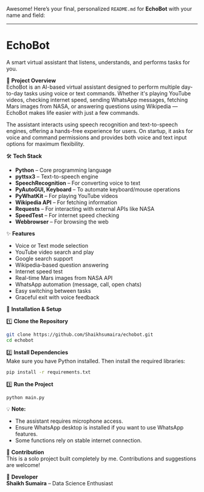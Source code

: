 Awesome! Here’s your final, personalized `README.md` for **EchoBot** with your name and field:

---

# EchoBot  
A smart virtual assistant that listens, understands, and performs tasks for you.

📑 **Project Overview**  
EchoBot is an AI-based virtual assistant designed to perform multiple day-to-day tasks using voice or text commands. Whether it's playing YouTube videos, checking internet speed, sending WhatsApp messages, fetching Mars images from NASA, or answering questions using Wikipedia — EchoBot makes life easier with just a few commands.

The assistant interacts using speech recognition and text-to-speech engines, offering a hands-free experience for users. On startup, it asks for voice and command permissions and provides both voice and text input options for maximum flexibility.

🛠️ **Tech Stack**  
- **Python** – Core programming language  
- **pyttsx3** – Text-to-speech engine  
- **SpeechRecognition** – For converting voice to text  
- **PyAutoGUI, Keyboard** – To automate keyboard/mouse operations  
- **PyWhatKit** – For playing YouTube videos  
- **Wikipedia API** – For fetching information  
- **Requests** – For interacting with external APIs like NASA  
- **SpeedTest** – For internet speed checking  
- **Webbrowser** – For browsing the web  

✨ **Features**
- Voice or Text mode selection  
- YouTube video search and play  
- Google search support  
- Wikipedia-based question answering  
- Internet speed test  
- Real-time Mars images from NASA API  
- WhatsApp automation (message, call, open chats)  
- Easy switching between tasks  
- Graceful exit with voice feedback  

🚀 **Installation & Setup**

1️⃣ **Clone the Repository**  
```bash
git clone https://github.com/Shaikhsumaira/echobot.git
cd echobot
```

2️⃣ **Install Dependencies**  
Make sure you have Python installed. Then install the required libraries:  
```bash
pip install -r requirements.txt
```

3️⃣ **Run the Project**  
```bash
python main.py
```

💡 **Note:**  
- The assistant requires microphone access.  
- Ensure WhatsApp desktop is installed if you want to use WhatsApp features.  
- Some functions rely on stable internet connection.

🤝 **Contribution**  
This is a solo project built completely by me. Contributions and suggestions are welcome!

👤 **Developer**  
**Shaikh Sumaira** – Data Science Enthusiast  
